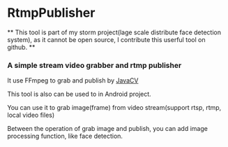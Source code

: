 # RtmpPublisher
** This tool is part of my storm project(lage scale distribute face detection system), as it cannot be open source, I contribute this userful tool on github. **

### A simple stream video grabber and rtmp publisher
It use FFmpeg to grab and publish by [JavaCV](https://github.com/bytedeco/javacv)

This tool is also can be used to in Android project.

You can use it to grab image(frame) from video stream(support rtsp, rtmp, local video files) 

Between the operation of grab image and publish, you can add image processing function, like face detection.

